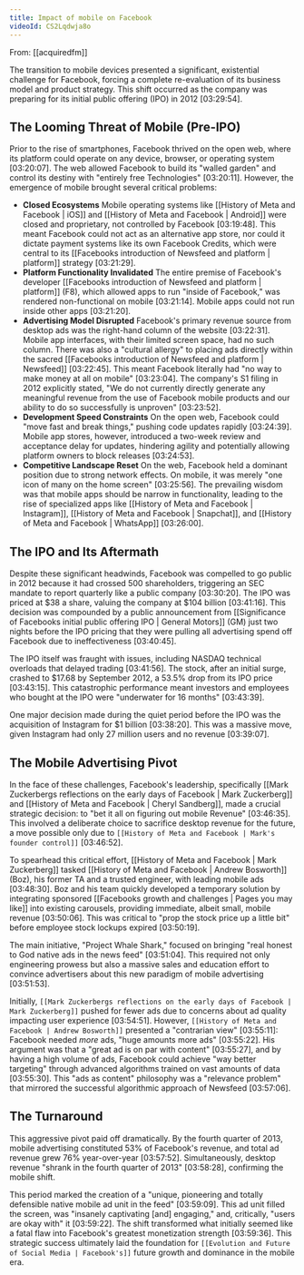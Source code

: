 ```yaml
---
title: Impact of mobile on Facebook
videoId: CS2Lqdwja8o
---
```


From: [[acquiredfm]] <br/> 

The transition to mobile devices presented a significant, existential challenge for Facebook, forcing a complete re-evaluation of its business model and product strategy. This shift occurred as the company was preparing for its initial public offering (IPO) in 2012 <a class="yt-timestamp" data-t="03:29:54">[03:29:54]</a>.

## The Looming Threat of Mobile (Pre-IPO)

Prior to the rise of smartphones, Facebook thrived on the open web, where its platform could operate on any device, browser, or operating system <a class="yt-timestamp" data-t="03:20:07">[03:20:07]</a>. The web allowed Facebook to build its "walled garden" and control its destiny with "entirely free Technologies" <a class="yt-timestamp" data-t="03:20:11">[03:20:11]</a>. However, the emergence of mobile brought several critical problems:

*   **Closed Ecosystems** Mobile operating systems like [[History of Meta and Facebook | iOS]] and [[History of Meta and Facebook | Android]] were closed and proprietary, not controlled by Facebook <a class="yt-timestamp" data-t="03:19:48">[03:19:48]</a>. This meant Facebook could not act as an alternative app store, nor could it dictate payment systems like its own Facebook Credits, which were central to its [[Facebooks introduction of Newsfeed and platform | platform]] strategy <a class="yt-timestamp" data-t="03:21:29">[03:21:29]</a>.
*   **Platform Functionality Invalidated** The entire premise of Facebook's developer [[Facebooks introduction of Newsfeed and platform | platform]] (F8), which allowed apps to run "inside of Facebook," was rendered non-functional on mobile <a class="yt-timestamp" data-t="03:21:14">[03:21:14]</a>. Mobile apps could not run inside other apps <a class="yt-timestamp" data-t="03:21:20">[03:21:20]</a>.
*   **Advertising Model Disrupted** Facebook's primary revenue source from desktop ads was the right-hand column of the website <a class="yt-timestamp" data-t="03:22:31">[03:22:31]</a>. Mobile app interfaces, with their limited screen space, had no such column. There was also a "cultural allergy" to placing ads directly within the sacred [[Facebooks introduction of Newsfeed and platform | Newsfeed]] <a class="yt-timestamp" data-t="03:22:45">[03:22:45]</a>. This meant Facebook literally had "no way to make money at all on mobile" <a class="yt-timestamp" data-t="03:23:04">[03:23:04]</a>. The company's S1 filing in 2012 explicitly stated, "We do not currently directly generate any meaningful revenue from the use of Facebook mobile products and our ability to do so successfully is unproven" <a class="yt-timestamp" data-t="03:23:52">[03:23:52]</a>.
*   **Development Speed Constraints** On the open web, Facebook could "move fast and break things," pushing code updates rapidly <a class="yt-timestamp" data-t="03:24:39">[03:24:39]</a>. Mobile app stores, however, introduced a two-week review and acceptance delay for updates, hindering agility and potentially allowing platform owners to block releases <a class="yt-timestamp" data-t="03:24:53">[03:24:53]</a>.
*   **Competitive Landscape Reset** On the web, Facebook held a dominant position due to strong network effects. On mobile, it was merely "one icon of many on the home screen" <a class="yt-timestamp" data-t="03:25:56">[03:25:56]</a>. The prevailing wisdom was that mobile apps should be narrow in functionality, leading to the rise of specialized apps like [[History of Meta and Facebook | Instagram]], [[History of Meta and Facebook | Snapchat]], and [[History of Meta and Facebook | WhatsApp]] <a class="yt-timestamp" data-t="03:26:00">[03:26:00]</a>.

## The IPO and Its Aftermath

Despite these significant headwinds, Facebook was compelled to go public in 2012 because it had crossed 500 shareholders, triggering an SEC mandate to report quarterly like a public company <a class="yt-timestamp" data-t="03:30:20">[03:30:20]</a>. The IPO was priced at $38 a share, valuing the company at $104 billion <a class="yt-timestamp" data-t="03:41:16">[03:41:16]</a>. This decision was compounded by a public announcement from [[Significance of Facebooks initial public offering IPO | General Motors]] (GM) just two nights before the IPO pricing that they were pulling all advertising spend off Facebook due to ineffectiveness <a class="yt-timestamp" data-t="03:40:45">[03:40:45]</a>.

The IPO itself was fraught with issues, including NASDAQ technical overloads that delayed trading <a class="yt-timestamp" data-t="03:41:56">[03:41:56]</a>. The stock, after an initial surge, crashed to $17.68 by September 2012, a 53.5% drop from its IPO price <a class="yt-timestamp" data-t="03:43:15">[03:43:15]</a>. This catastrophic performance meant investors and employees who bought at the IPO were "underwater for 16 months" <a class="yt-timestamp" data-t="03:43:39">[03:43:39]</a>.

One major decision made during the quiet period before the IPO was the acquisition of Instagram for $1 billion <a class="yt-timestamp" data-t="03:38:20">[03:38:20]</a>. This was a massive move, given Instagram had only 27 million users and no revenue <a class="yt-timestamp" data-t="03:39:07">[03:39:07]</a>.

## The Mobile Advertising Pivot

In the face of these challenges, Facebook's leadership, specifically [[Mark Zuckerbergs reflections on the early days of Facebook | Mark Zuckerberg]] and [[History of Meta and Facebook | Cheryl Sandberg]], made a crucial strategic decision: to "bet it all on figuring out mobile Revenue" <a class="yt-timestamp" data-t="03:46:35">[03:46:35]</a>. This involved a deliberate choice to sacrifice desktop revenue for the future, a move possible only due to `[[History of Meta and Facebook | Mark's founder control]]` <a class="yt-timestamp" data-t="03:46:52">[03:46:52]</a>.

To spearhead this critical effort, [[History of Meta and Facebook | Mark Zuckerberg]] tasked [[History of Meta and Facebook | Andrew Bosworth]] (Boz), his former TA and a trusted engineer, with leading mobile ads <a class="yt-timestamp" data-t="03:48:30">[03:48:30]</a>. Boz and his team quickly developed a temporary solution by integrating sponsored [[Facebooks growth and challenges | Pages you may like]] into existing carousels, providing immediate, albeit small, mobile revenue <a class="yt-timestamp" data-t="03:50:06">[03:50:06]</a>. This was critical to "prop the stock price up a little bit" before employee stock lockups expired <a class="yt-timestamp" data-t="03:50:19">[03:50:19]</a>.

The main initiative, "Project Whale Shark," focused on bringing "real honest to God native ads in the news feed" <a class="yt-timestamp" data-t="03:51:04">[03:51:04]</a>. This required not only engineering prowess but also a massive sales and education effort to convince advertisers about this new paradigm of mobile advertising <a class="yt-timestamp" data-t="03:51:53">[03:51:53]</a>.

Initially, `[[Mark Zuckerbergs reflections on the early days of Facebook | Mark Zuckerberg]]` pushed for fewer ads due to concerns about ad quality impacting user experience <a class="yt-timestamp" data-t="03:54:51">[03:54:51]</a>. However, `[[History of Meta and Facebook | Andrew Bosworth]]` presented a "contrarian view" <a class="yt-timestamp" data-t="03:55:11">[03:55:11]</a>: Facebook needed *more* ads, "huge amounts more ads" <a class="yt-timestamp" data-t="03:55:22">[03:55:22]</a>. His argument was that a "great ad is on par with content" <a class="yt-timestamp" data-t="03:55:27">[03:55:27]</a>, and by having a high volume of ads, Facebook could achieve "way better targeting" through advanced algorithms trained on vast amounts of data <a class="yt-timestamp" data-t="03:55:30">[03:55:30]</a>. This "ads as content" philosophy was a "relevance problem" that mirrored the successful algorithmic approach of Newsfeed <a class="yt-timestamp" data-t="03:57:06">[03:57:06]</a>.

## The Turnaround

This aggressive pivot paid off dramatically. By the fourth quarter of 2013, mobile advertising constituted 53% of Facebook's revenue, and total ad revenue grew 76% year-over-year <a class="yt-timestamp" data-t="03:57:52">[03:57:52]</a>. Simultaneously, desktop revenue "shrank in the fourth quarter of 2013" <a class="yt-timestamp" data-t="03:58:28">[03:58:28]</a>, confirming the mobile shift.

This period marked the creation of a "unique, pioneering and totally defensible native mobile ad unit in the feed" <a class="yt-timestamp" data-t="03:59:09">[03:59:09]</a>. This ad unit filled the screen, was "insanely captivating [and] engaging," and, critically, "users are okay with" it <a class="yt-timestamp" data-t="03:59:22">[03:59:22]</a>. The shift transformed what initially seemed like a fatal flaw into Facebook's greatest monetization strength <a class="yt-timestamp" data-t="03:59:36">[03:59:36]</a>. This strategic success ultimately laid the foundation for `[[Evolution and Future of Social Media | Facebook's]]` future growth and dominance in the mobile era.